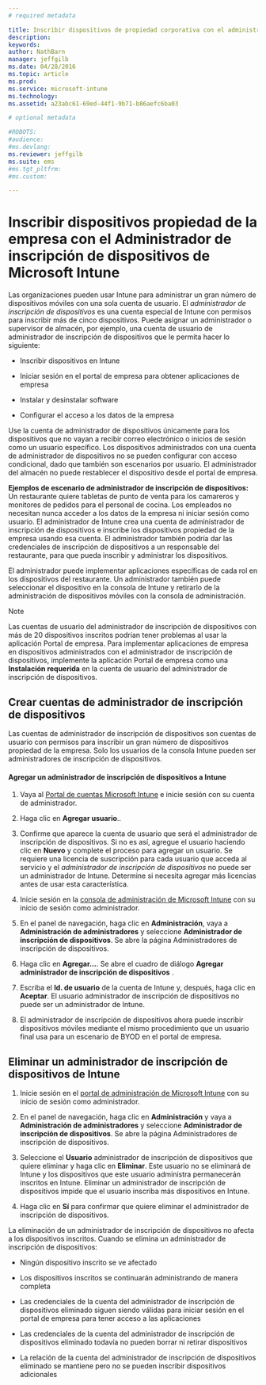 ```yaml
---
# required metadata

title: Inscribir dispositivos de propiedad corporativa con el administrador de inscripción de dispositivos de Microsoft Intune | Microsoft Intune
description:
keywords:
author: NathBarn
manager: jeffgilb
ms.date: 04/28/2016
ms.topic: article
ms.prod:
ms.service: microsoft-intune
ms.technology:
ms.assetid: a23abc61-69ed-44f1-9b71-b86aefc6ba03

# optional metadata

#ROBOTS:
#audience:
#ms.devlang:
ms.reviewer: jeffgilb
ms.suite: ems
#ms.tgt_pltfrm:
#ms.custom:

---
```


# Inscribir dispositivos propiedad de la empresa con el Administrador de inscripción de dispositivos de Microsoft Intune
Las organizaciones pueden usar Intune para administrar un gran número de dispositivos móviles con una sola cuenta de usuario. El *administrador de inscripción de dispositivos* es una cuenta especial de Intune con permisos para inscribir más de cinco dispositivos. Puede asignar un administrador o supervisor de almacén, por ejemplo, una cuenta de usuario de administrador de inscripción de dispositivos que le permita hacer lo siguiente:

-   Inscribir dispositivos en Intune

-   Iniciar sesión en el portal de empresa para obtener aplicaciones de empresa

-   Instalar y desinstalar software

-   Configurar el acceso a los datos de la empresa

Use la cuenta de administrador de dispositivos únicamente para los dispositivos que no vayan a recibir correo electrónico o inicios de sesión como un usuario específico. Los dispositivos administrados con una cuenta de administrador de dispositivos no se pueden configurar con acceso condicional, dado que también son escenarios por usuario. El administrador del almacén no puede restablecer el dispositivo desde el portal de empresa.

**Ejemplos de escenario de administrador de inscripción de dispositivos:**
Un restaurante quiere tabletas de punto de venta para los camareros y monitores de pedidos para el personal de cocina. Los empleados no necesitan nunca acceder a los datos de la empresa ni iniciar sesión como usuario. El administrador de Intune crea una cuenta de administrador de inscripción de dispositivos e inscribe los dispositivos propiedad de la empresa usando esa cuenta. El administrador también podría dar las credenciales de inscripción de dispositivos a un responsable del restaurante, para que pueda inscribir y administrar los dispositivos.

El administrador puede implementar aplicaciones específicas de cada rol en los dispositivos del restaurante. Un administrador también puede seleccionar el dispositivo en la consola de Intune y retirarlo de la administración de dispositivos móviles con la consola de administración.

> [!NOTE]
> Las cuentas de usuario del administrador de inscripción de dispositivos con más de 20 dispositivos inscritos podrían tener problemas al usar la aplicación Portal de empresa. Para implementar aplicaciones de empresa en dispositivos administrados con el administrador de inscripción de dispositivos, implemente la aplicación Portal de empresa como una **Instalación requerida** en la cuenta de usuario del administrador de inscripción de dispositivos.

## Crear cuentas de administrador de inscripción de dispositivos
Las cuentas de administrador de inscripción de dispositivos son cuentas de usuario con permisos para inscribir un gran número de dispositivos propiedad de la empresa. Solo los usuarios de la consola Intune pueden ser administradores de inscripción de dispositivos.

#### Agregar un administrador de inscripción de dispositivos a Intune

1.  Vaya al [Portal de cuentas Microsoft Intune](http://go.microsoft.com/fwlink/?LinkId=698854) e inicie sesión con su cuenta de administrador.

2.  Haga clic en **Agregar usuario**..

3.  Confirme que aparece la cuenta de usuario que será el administrador de inscripción de dispositivos. Si no es así, agregue el usuario haciendo clic en **Nuevo** y complete el proceso para agregar un usuario. Se requiere una licencia de suscripción para cada usuario que acceda al servicio y el *administrador de inscripción de dispositivos* no puede ser un administrador de Intune. Determine si necesita agregar más licencias antes de usar esta característica.

4.  Inicie sesión en la [consola de administración de Microsoft Intune](http://manage.microsoft.com) con su inicio de sesión como administrador.

5.  En el panel de navegación, haga clic en **Administración**, vaya a **Administración de administradores** y seleccione **Administrador de inscripción de dispositivos**. Se abre la página Administradores de inscripción de dispositivos.

6.  Haga clic en **Agregar...**. Se abre el cuadro de diálogo **Agregar administrador de inscripción de dispositivos** .

7.  Escriba el **Id. de usuario** de la cuenta de Intune y, después, haga clic en **Aceptar**. El usuario administrador de inscripción de dispositivos no puede ser un administrador de Intune.

8.  El administrador de inscripción de dispositivos ahora puede inscribir dispositivos móviles mediante el mismo procedimiento que un usuario final usa para un escenario de BYOD en el portal de empresa.

## Eliminar un administrador de inscripción de dispositivos de Intune

1.  Inicie sesión en el [portal de administración de Microsoft Intune](http://manage.microsoft.com) con su inicio de sesión como administrador.

2.  En el panel de navegación, haga clic en **Administración** y vaya a **Administración de administradores** y seleccione **Administrador de inscripción de dispositivos**. Se abre la página Administradores de inscripción de dispositivos.

3.  Seleccione el **Usuario** administrador de inscripción de dispositivos que quiere eliminar y haga clic en **Eliminar**. Este usuario no se eliminará de Intune y los dispositivos que este usuario administra permanecerán inscritos en Intune. Eliminar un administrador de inscripción de dispositivos impide que el usuario inscriba más dispositivos en Intune.

4.  Haga clic en **Sí** para confirmar que quiere eliminar el administrador de inscripción de dispositivos.

La eliminación de un administrador de inscripción de dispositivos no afecta a los dispositivos inscritos. Cuando se elimina un administrador de inscripción de dispositivos:

-   Ningún dispositivo inscrito se ve afectado

-   Los dispositivos inscritos se continuarán administrando de manera completa

-   Las credenciales de la cuenta del administrador de inscripción de dispositivos eliminado siguen siendo válidas para iniciar sesión en el portal de empresa para tener acceso a las aplicaciones

-   Las credenciales de la cuenta del administrador de inscripción de dispositivos eliminado todavía no pueden borrar ni retirar dispositivos

-   La relación de la cuenta del administrador de inscripción de dispositivos eliminado se mantiene pero no se pueden inscribir dispositivos adicionales


<!--HONumber=May16_HO1-->


